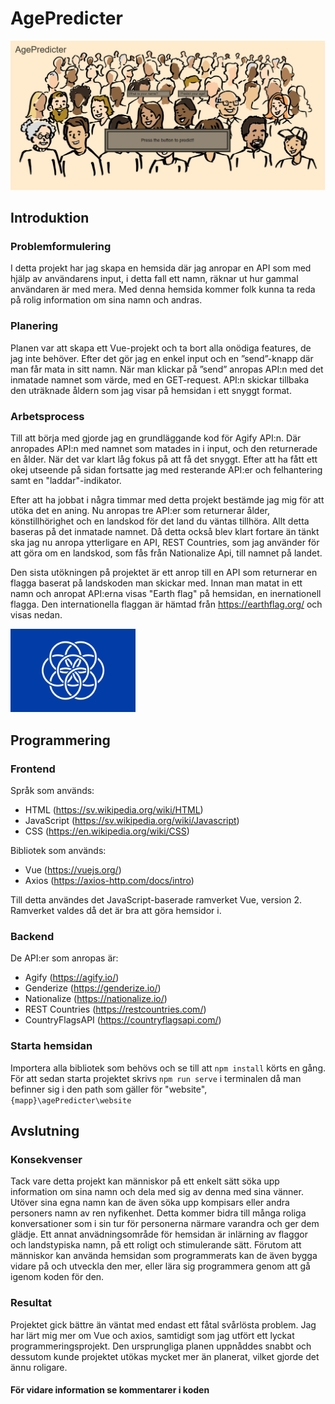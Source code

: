 # AgePredicter
![Exempel på hemsidan](https://github.com/AbbMyBjo/agePredicter/blob/main/website/src/assets/agePredicter%20exempel.png)

## Introduktion
### Problemformulering
I detta projekt har jag skapa en hemsida där jag anropar en API som med hjälp av användarens input, i detta fall ett namn, räknar ut hur gammal användaren är med mera. Med denna hemsida kommer folk kunna ta reda på rolig information om sina namn och andras.

### Planering
Planen var att skapa ett Vue-projekt och ta bort alla onödiga features, de jag inte behöver. Efter det gör jag en enkel input och en ”send”-knapp där man får mata in sitt namn. När man klickar på ”send” anropas API:n med det inmatade namnet som värde, med en GET-request. API:n skickar tillbaka den uträknade åldern som jag visar på hemsidan i ett snyggt format.

### Arbetsprocess
Till att börja med gjorde jag en grundläggande kod för Agify API:n. Där anropades API:n med namnet som matades in i input, och den returnerade en ålder. När det var klart låg fokus på att få det snyggt. Efter att ha fått ett okej utseende på sidan fortsatte jag med resterande API:er och felhantering samt en "laddar"-indikator.

Efter att ha jobbat i några timmar med detta projekt bestämde jag mig för att utöka det en aning. Nu anropas tre API:er som returnerar ålder, könstillhörighet och en landskod för det land du väntas tillhöra. Allt detta baseras på det inmatade namnet. Då detta också blev klart fortare än tänkt ska jag nu anropa ytterligare en API, REST Countries, som jag använder för att göra om en landskod, som fås från Nationalize Api, till namnet på landet.

Den sista utökningen på projektet är ett anrop till en API som returnerar en flagga baserat på landskoden man skickar med. Innan man matat in ett namn och anropat API:erna visas "Earth flag" på hemsidan, en inernationell flagga. Den internationella flaggan är hämtad från https://earthflag.org/ och visas nedan. 

<img src="https://github.com/AbbMyBjo/agePredicter/blob/main/website/src/assets/standardFlag.jpg" alt="Earth Flag" width="200"/>

## Programmering
### Frontend
Språk som används: 
* HTML (https://sv.wikipedia.org/wiki/HTML)
* JavaScript (https://sv.wikipedia.org/wiki/Javascript)
* CSS (https://en.wikipedia.org/wiki/CSS)

Bibliotek som används:
* Vue (https://vuejs.org/)
* Axios (https://axios-http.com/docs/intro)

Till detta användes det JavaScript-baserade ramverket Vue, version 2. Ramverket valdes då det är bra att göra hemsidor i.

### Backend
De API:er som anropas är:
* Agify (https://agify.io/)
* Genderize (https://genderize.io/)
* Nationalize (https://nationalize.io/)
* REST Countries (https://restcountries.com/)
* CountryFlagsAPI (https://countryflagsapi.com/)

### Starta hemsidan
Importera alla bibliotek som behövs och se till att ``npm install`` körts en gång. För att sedan starta projektet skrivs ``npm run serve`` i terminalen då man befinner sig i den path som gäller för "website", ``{mapp}\agePredicter\website``

## Avslutning
### Konsekvenser
Tack vare detta projekt kan människor på ett enkelt sätt söka upp information om sina namn och dela med sig av denna med sina vänner. Utöver sina egna namn kan de även söka upp kompisars eller andra personers namn av ren nyfikenhet. Detta kommer bidra till många roliga konversationer som i sin tur för personerna närmare varandra och ger dem glädje. Ett annat anvädningsområde för hemsidan är inlärning av flaggor och landstypiska namn, på ett roligt och stimulerande sätt. Förutom att människor kan använda hemsidan som programmerats kan de även bygga vidare på och utveckla den mer, eller lära sig programmera genom att gå igenom koden för den.

### Resultat
Projektet gick bättre än väntat med endast ett fåtal svårlösta problem. Jag har lärt mig mer om Vue och axios, samtidigt som jag utfört ett lyckat programmeringsprojekt. Den ursprungliga planen uppnåddes snabbt och dessutom kunde projektet utökas mycket mer än planerat, vilket gjorde det ännu roligare.

#### För vidare information se kommentarer i koden

